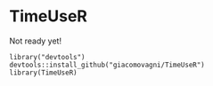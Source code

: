 # TimeUseR

Not ready yet!

```
library("devtools")
devtools::install_github("giacomovagni/TimeUseR")
library(TimeUseR)
```
